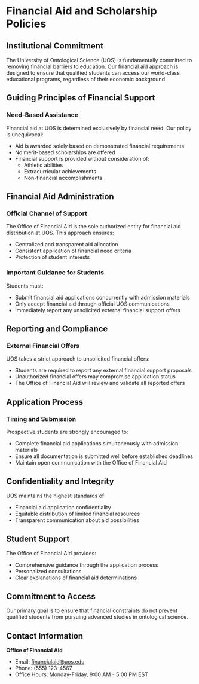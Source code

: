 # Financial Aid and Scholarship Policies

## Institutional Commitment

The University of Ontological Science (UOS) is fundamentally committed to removing financial barriers to education. Our financial aid approach is designed to ensure that qualified students can access our world-class educational programs, regardless of their economic background.

## Guiding Principles of Financial Support

### Need-Based Assistance

Financial aid at UOS is determined exclusively by financial need. Our policy is unequivocal:

- Aid is awarded solely based on demonstrated financial requirements
- No merit-based scholarships are offered
- Financial support is provided without consideration of:
  * Athletic abilities
  * Extracurricular achievements
  * Non-financial accomplishments

## Financial Aid Administration

### Official Channel of Support

The Office of Financial Aid is the sole authorized entity for financial aid distribution at UOS. This approach ensures:

- Centralized and transparent aid allocation
- Consistent application of financial need criteria
- Protection of student interests

### Important Guidance for Students

Students must:
- Submit financial aid applications concurrently with admission materials
- Only accept financial aid through official UOS communications
- Immediately report any unsolicited external financial support offers

## Reporting and Compliance

### External Financial Offers

UOS takes a strict approach to unsolicited financial offers:
- Students are required to report any external financial support proposals
- Unauthorized financial offers may compromise application status
- The Office of Financial Aid will review and validate all reported offers

## Application Process

### Timing and Submission

Prospective students are strongly encouraged to:
- Complete financial aid applications simultaneously with admission materials
- Ensure all documentation is submitted well before established deadlines
- Maintain open communication with the Office of Financial Aid

## Confidentiality and Integrity

UOS maintains the highest standards of:
- Financial aid application confidentiality
- Equitable distribution of limited financial resources
- Transparent communication about aid possibilities

## Student Support

The Office of Financial Aid provides:
- Comprehensive guidance through the application process
- Personalized consultations
- Clear explanations of financial aid determinations

## Commitment to Access

Our primary goal is to ensure that financial constraints do not prevent qualified students from pursuing advanced studies in ontological science.

## Contact Information

**Office of Financial Aid**
- Email: financialaid@uos.edu
- Phone: (555) 123-4567
- Office Hours: Monday-Friday, 9:00 AM - 5:00 PM EST
